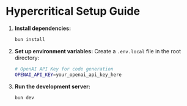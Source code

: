 # Hypercritical Setup Guide

1. **Install dependencies:**

   ```bash
   bun install
   ```

2. **Set up environment variables:**
   Create a `.env.local` file in the root directory:

   ```bash
   # OpenAI API Key for code generation
   OPENAI_API_KEY=your_openai_api_key_here
   ```

3. **Run the development server:**

   ```bash
   bun dev
   ```
